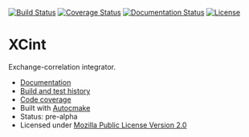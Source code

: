 [![Build Status](https://travis-ci.org/dftlibs/xcint.svg?branch=master)](https://travis-ci.org/dftlibs/xcint/builds)
[![Coverage Status](https://coveralls.io/repos/dftlibs/xcint/badge.png?branch=master)](https://coveralls.io/r/dftlibs/xcint?branch=master)
[![Documentation Status](https://readthedocs.org/projects/xcint/badge/?version=latest)](http://xcint.readthedocs.org)
[![License](https://img.shields.io/badge/license-%20MPL--v2.0-blue.svg)](../master/LICENSE)


# XCint

Exchange-correlation integrator.

- [Documentation](http://xcint.readthedocs.org/)
- [Build and test history](https://travis-ci.org/dftlibs/xcint/builds)
- [Code coverage](https://coveralls.io/r/dftlibs/xcint)
- Built with [Autocmake](https://github.com/coderefinery/autocmake)
- Status: pre-alpha
- Licensed under [Mozilla Public License Version 2.0](../master/LICENSE)
